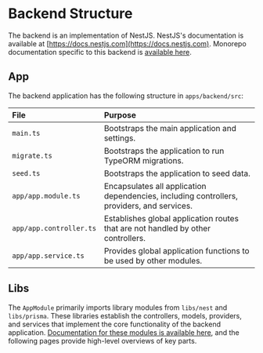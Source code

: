 # Backend Structure

The backend is an implementation of NestJS. NestJS's documentation is available at [https://docs.nestjs.com](https://docs.nestjs.com). Monorepo documentation specific to this backend is [available here](/reference/backend.md).

## App

The backend application has the following structure in `apps/backend/src`:

| File                    | Purpose                                                                                    |
| :---------------------- | :----------------------------------------------------------------------------------------- |
| `main.ts`               | Bootstraps the main application and settings.                                              |
| `migrate.ts`            | Bootstraps the application to run TypeORM migrations.                                      |
| `seed.ts`               | Bootstraps the application to seed data.                                                   |
| `app/app.module.ts`     | Encapsulates all application dependencies, including controllers, providers, and services. |
| `app/app.controller.ts` | Establishes global application routes that are not handled by other controllers.           |
| `app/app.service.ts`    | Provides global application functions to be used by other modules.                         |

## Libs

The `AppModule` primarily imports library modules from `libs/nest` and `libs/prisma`. These libraries establish the controllers, models, providers, and services that implement the core functionality of the backend application. [Documentation for these modules is available here](/reference/backend.md), and the following pages provide high-level overviews of key parts.
